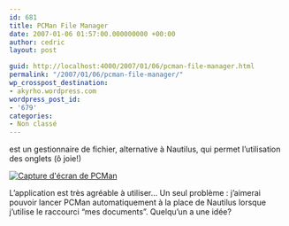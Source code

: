```yaml
---
id: 681
title: PCMan File Manager
date: 2007-01-06 01:57:00.000000000 +00:00
author: cedric
layout: post

guid: http://localhost:4000/2007/01/06/pcman-file-manager.html
permalink: "/2007/01/06/pcman-file-manager/"
wp_crosspost_destination:
- akyrho.wordpress.com
wordpress_post_id:
- '679'
categories:
- Non classé
---
```

<PCMan File Manager> est un gestionnaire de fichier, alternative à Nautilus, qui permet l’utilisation des onglets (ô joie!)

[![Capture d'écran de PCMan](/images/images/PCMan.png)](/images/images/PCMan.png)

L’application est très agréable à utiliser… Un seul problème : j’aimerai pouvoir lancer PCMan automatiquement à la place de Nautilus lorsque j’utilise le raccourci “mes documents”. Quelqu’un a une idée?